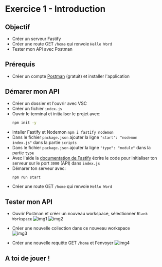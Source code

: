 # Exercice 1 - Introduction

## Objectif
- Créer un serveur Fastify
- Créer une route GET `/home` qui renvoie `Hello Word`
- Tester mon API avec Postman

## Prérequis
- Créer un compte [Postman](https://postman.com/downloads) (gratuit) et installer l'application

## Démarer mon API

- Créer un dossier et l'ouvrir avec VSC
- Créer un fichier `index.js`
- Ouvrir le terminal et initialiser le projet avec:
    ```bash
    npm init -y
    ```
- Intaller Fastify et Nodemon `npm i fastify nodemon`
- Dans le fichier `package.json` ajouter la ligne `"start": "nodemon index.js"` dans la partie `scripts`
- Dans le fichier `package.json` ajouter la ligne `"type": "module"` dans la partie `type`
- Avec l'aide la [documentation de Fastify](https://fastify.dev/docs/latest/Guides/Getting-Started/) écrire le code pour initialiser ton serveur sur le port `3000` (API) dans `index.js`
- Démarer ton serveur avec:
    ```bash
    npm run start
    ```
- Créer une route GET `/home` qui renvoie `Hello Word`

## Tester mon API
- Ouvrir Postman et créer un nouveau workspace, sélectionner `Blank Workspace`
    ![img1](https://raw.githubusercontent.com/kbrdn1/fastify-api-exo/main/assets/1/test-my-API/postman-create-workspace.png)
    ![img2](https://raw.githubusercontent.com/kbrdn1/fastify-api-exo/main/assets/1/test-my-API/postman-create-workspace-2.png)

- Créer une nouvelle collection dans ce nouveau workspace <br>
    ![img3](https://raw.githubusercontent.com/kbrdn1/fastify-api-exo/main/assets/1/test-my-API/postman-create-collection.png)
- Créer une nouvelle requête GET `/home` et l'envoyer
    ![img4](https://raw.githubusercontent.com/kbrdn1/fastify-api-exo/main/assets/1/test-my-API/postman-result.png)

## A toi de jouer !